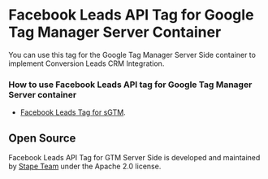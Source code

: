 # Facebook Leads API Tag for Google Tag Manager Server Container

You can use this tag for the Google Tag Manager Server Side container to implement Conversion Leads CRM Integration.

### How to use Facebook Leads API tag for Google Tag Manager Server container

- [Facebook Leads Tag for sGTM](https://stape.io/blog/facebook-leads-tag-for-server-gtm).


## Open Source

Facebook Leads API Tag for GTM Server Side is developed and maintained by [Stape Team](https://stape.io/) under the Apache 2.0 license.
